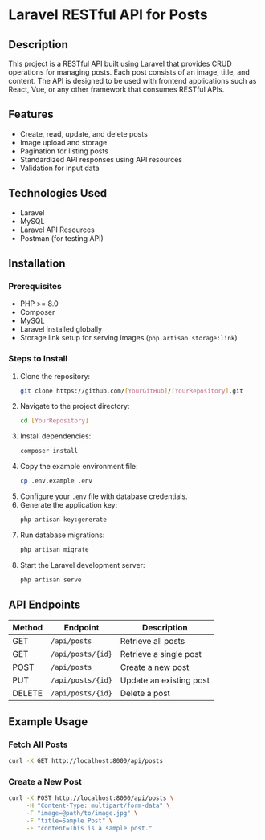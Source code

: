 # Laravel RESTful API for Posts

## Description
This project is a RESTful API built using Laravel that provides CRUD operations for managing posts. Each post consists of an image, title, and content. The API is designed to be used with frontend applications such as React, Vue, or any other framework that consumes RESTful APIs.

## Features
- Create, read, update, and delete posts
- Image upload and storage
- Pagination for listing posts
- Standardized API responses using API resources
- Validation for input data

## Technologies Used
- Laravel
- MySQL
- Laravel API Resources
- Postman (for testing API)

## Installation
### Prerequisites
- PHP >= 8.0
- Composer
- MySQL
- Laravel installed globally
- Storage link setup for serving images (`php artisan storage:link`)

### Steps to Install
1. Clone the repository:
   ```sh
   git clone https://github.com/[YourGitHub]/[YourRepository].git
   ```
2. Navigate to the project directory:
   ```sh
   cd [YourRepository]
   ```
3. Install dependencies:
   ```sh
   composer install
   ```
4. Copy the example environment file:
   ```sh
   cp .env.example .env
   ```
5. Configure your `.env` file with database credentials.
6. Generate the application key:
   ```sh
   php artisan key:generate
   ```
7. Run database migrations:
   ```sh
   php artisan migrate
   ```
8. Start the Laravel development server:
   ```sh
   php artisan serve
   ```

## API Endpoints
| Method | Endpoint        | Description               |
|--------|----------------|---------------------------|
| GET    | `/api/posts`   | Retrieve all posts       |
| GET    | `/api/posts/{id}` | Retrieve a single post |
| POST   | `/api/posts`   | Create a new post        |
| PUT    | `/api/posts/{id}` | Update an existing post |
| DELETE | `/api/posts/{id}` | Delete a post          |

## Example Usage
### Fetch All Posts
```sh
curl -X GET http://localhost:8000/api/posts
```
### Create a New Post
```sh
curl -X POST http://localhost:8000/api/posts \
     -H "Content-Type: multipart/form-data" \
     -F "image=@path/to/image.jpg" \
     -F "title=Sample Post" \
     -F "content=This is a sample post."
```
